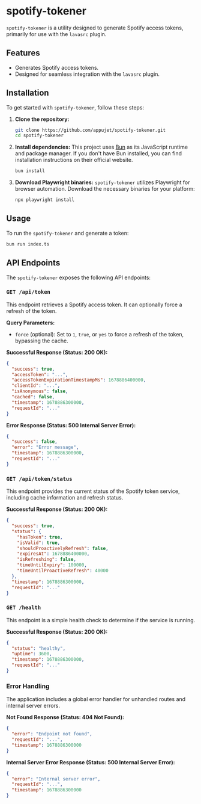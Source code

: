 # spotify-tokener

`spotify-tokener` is a utility designed to generate Spotify access tokens, primarily for use with the `lavasrc` plugin.

## Features

- Generates Spotify access tokens.
- Designed for seamless integration with the `lavasrc` plugin.

## Installation

To get started with `spotify-tokener`, follow these steps:

1.  **Clone the repository:**
    ```bash
    git clone https://github.com/appujet/spotify-tokener.git
    cd spotify-tokener
    ```

2.  **Install dependencies:**
    This project uses [Bun](https://bun.sh) as its JavaScript runtime and package manager. If you don't have Bun installed, you can find installation instructions on their official website.

    ```bash
    bun install
    ```

3.  **Download Playwright binaries:**
    `spotify-tokener` utilizes Playwright for browser automation. Download the necessary binaries for your platform:

    ```bash
    npx playwright install
    ```

## Usage

To run the `spotify-tokener` and generate a token:

```bash
bun run index.ts
```

## API Endpoints

The `spotify-tokener` exposes the following API endpoints:

### `GET /api/token`

This endpoint retrieves a Spotify access token. It can optionally force a refresh of the token.

**Query Parameters:**

*   `force` (optional): Set to `1`, `true`, or `yes` to force a refresh of the token, bypassing the cache.

**Successful Response (Status: 200 OK):**

```json
{
  "success": true,
  "accessToken": "...",
  "accessTokenExpirationTimestampMs": 1678886400000,
  "clientId": "...",
  "isAnonymous": false,
  "cached": false,
  "timestamp": 1678886300000,
  "requestId": "..."
}
```

**Error Response (Status: 500 Internal Server Error):**

```json
{
  "success": false,
  "error": "Error message",
  "timestamp": 1678886300000,
  "requestId": "..."
}
```

### `GET /api/token/status`

This endpoint provides the current status of the Spotify token service, including cache information and refresh status.

**Successful Response (Status: 200 OK):**

```json
{
  "success": true,
  "status": {
    "hasToken": true,
    "isValid": true,
    "shouldProactivelyRefresh": false,
    "expiresAt": 1678886400000,
    "isRefreshing": false,
    "timeUntilExpiry": 100000,
    "timeUntilProactiveRefresh": 40000
  },
  "timestamp": 1678886300000,
  "requestId": "..."
}
```

### `GET /health`

This endpoint is a simple health check to determine if the service is running.

**Successful Response (Status: 200 OK):**

```json
{
  "status": "healthy",
  "uptime": 3600,
  "timestamp": 1678886300000,
  "requestId": "..."
}
```

### Error Handling

The application includes a global error handler for unhandled routes and internal server errors.

**Not Found Response (Status: 404 Not Found):**

```json
{
  "error": "Endpoint not found",
  "requestId": "...",
  "timestamp": 1678886300000
}
```

**Internal Server Error Response (Status: 500 Internal Server Error):**

```json
{
  "error": "Internal server error",
  "requestId": "...",
  "timestamp": 1678886300000
}
```
